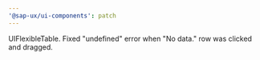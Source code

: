 ```yaml
---
'@sap-ux/ui-components': patch
---
```


UIFlexibleTable. Fixed "undefined" error when "No data." row was clicked and dragged.
